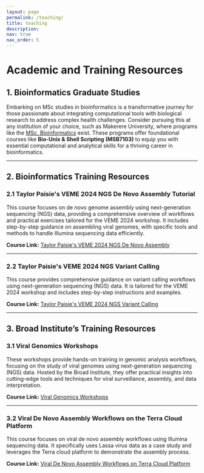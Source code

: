 ```yaml
---
layout: page
permalink: /teaching/
title: teaching
description:
nav: true
nav_order: 5
---
```

# **Academic and Training Resources**

## **1. Bioinformatics Graduate Studies**  
Embarking on MSc studies in bioinformatics is a transformative journey for those passionate about integrating computational tools with biological research to address complex health challenges. Consider pursuing this at any institution of your choice, such as Makerere University, where programs like the [MSc. Bioinformatics](https://ace.ac.ug/msc-phd-program/) exist. These programs offer foundational courses like **Bio-Unix & Shell Scripting (MSB7103)** to equip you with essential computational and analytical skills for a thriving career in bioinformatics.

---

## **2. Bioinformatics Training Resources**

### **2.1 Taylor Paisie's VEME 2024 NGS De Novo Assembly Tutorial**  
This course focuses on de novo genome assembly using next-generation sequencing (NGS) data, providing a comprehensive overview of workflows and practical exercises tailored for the VEME 2024 workshop. It includes step-by-step guidance on assembling viral genomes, with specific tools and methods to handle Illumina sequencing data efficiently.

**Course Link:** [Taylor Paisie's VEME 2024 NGS De Novo Assembly](https://github.com/taylorpaisie/VEME_2024_NGS_Denovo_Assembly)

---

### **2.2 Taylor Paisie's VEME 2024 NGS Variant Calling**  
This course provides comprehensive guidance on variant calling workflows using next-generation sequencing (NGS) data. It is tailored for the VEME 2024 workshop and includes step-by-step instructions and examples.

**Course Link:** [Taylor Paisie's VEME 2024 NGS Variant Calling](https://github.com/taylorpaisie/VEME_2024_NGS_Variant_Calling)

---

## **3. Broad Institute’s Training Resources**

### **3.1 Viral Genomics Workshops**  
These workshops provide hands-on training in genomic analysis workflows, focusing on the study of viral genomes using next-generation sequencing (NGS) data. Hosted by the Broad Institute, they offer practical insights into cutting-edge tools and techniques for viral surveillance, assembly, and data interpretation.

**Course Link:** [Viral Genomics Workshops](https://broadinstitute.github.io/viral-workshops/)

---

### **3.2 Viral De Novo Assembly Workflows on the Terra Cloud Platform**  
This course focuses on viral de novo assembly workflows using Illumina sequencing data. It specifically uses Lassa virus data as a case study and leverages the Terra cloud platform to demonstrate the assembly process.

**Course Link:** [Viral De Novo Assembly Workflows on Terra Cloud Platform](https://broadinstitute.github.io/viral-workshops/veme-ngs/denovo.html#viral-de-novo-assembly)
